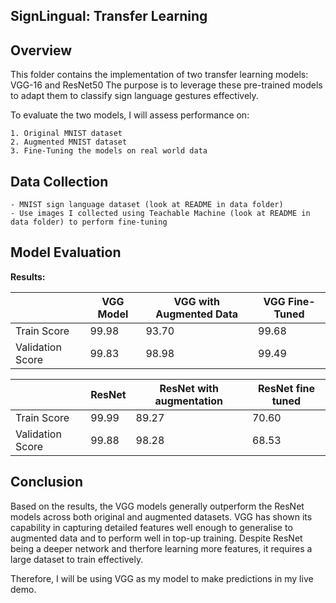  SignLingual: Transfer Learning
---

## Overview

This folder contains the implementation of two transfer learning models: VGG-16 and ResNet50
The purpose is to leverage these pre-trained models to adapt them to classify sign language gestures effectively.

To evaluate the two models, I will assess performance on:

    1. Original MNIST dataset
    2. Augmented MNIST dataset
    3. Fine-Tuning the models on real world data

## Data Collection

    - MNIST sign language dataset (look at README in data folder)
    - Use images I collected using Teachable Machine (look at README in data folder) to perform fine-tuning

## Model Evaluation

**Results:**

|                  | VGG Model     | VGG with Augmented Data | VGG Fine-Tuned |
|------------------|---------------|-------------------------|----------------|
| Train Score      | 99.98         | 93.70                   | 99.68          |
| Validation Score | 99.83         | 98.98                   | 99.49          |

|                  | ResNet     | ResNet with augmentation | ResNet fine tuned |
|------------------|------------|--------------------------|-------------------|
| Train Score      | 99.99      | 89.27                    | 70.60             |
| Validation Score | 99.88      | 98.28                    | 68.53             |

## Conclusion

Based on the results, the VGG models generally outperform the ResNet models across both original and augmented datasets. VGG has shown its capability in capturing detailed features well enough to generalise to augmented data and to perform well in top-up training. Despite ResNet being a deeper network and therfore learning more features, it requires a large dataset to train effectively. 

Therefore, I will be using VGG as my model to make predictions in my live demo.
